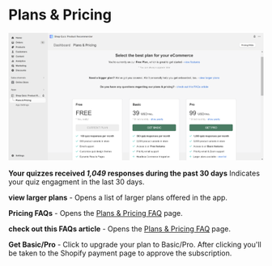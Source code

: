

# Plans & Pricing

![plans & pricing page](/images/manual_plans_pricing.png)

**Your quizzes received *1,049* responses during the past 30 days** Indicates your quiz engagment in the last 30 days.

**view larger plans** - Opens a list of larger plans offered in the app.

**Pricing FAQs** - Opens the [Plans & Pricing FAQ]() page.

**check out this FAQs article** - Opens the [Plans & Pricing FAQ]() page.

**Get Basic/Pro** - Click to upgrade your plan to Basic/Pro. After clicking you'll be taken to the Shopify payment page to approve the subscription.